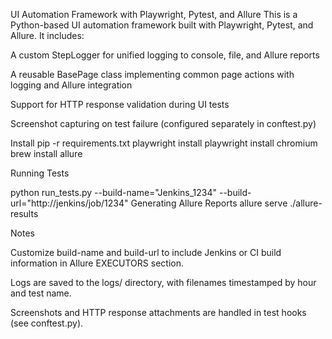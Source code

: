 UI Automation Framework with Playwright, Pytest, and Allure
This is a Python-based UI automation framework built with Playwright, Pytest, and Allure. It includes:

A custom StepLogger for unified logging to console, file, and Allure reports

A reusable BasePage class implementing common page actions with logging and Allure integration

Support for HTTP response validation during UI tests

Screenshot capturing on test failure (configured separately in conftest.py)

Install
pip -r requirements.txt
playwright install
playwright install chromium
brew install allure

Running Tests

python run_tests.py --build-name="Jenkins_1234" --build-url="http://jenkins/job/1234"
Generating Allure Reports
allure serve ./allure-results

Notes

Customize build-name and build-url to include Jenkins or CI build information in Allure EXECUTORS section.

Logs are saved to the logs/ directory, with filenames timestamped by hour and test name.

Screenshots and HTTP response attachments are handled in test hooks (see conftest.py).
